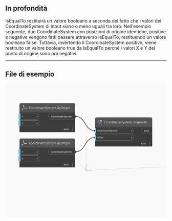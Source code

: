 ## In profondità
IsEqualTo restituirà un valore booleano a seconda del fatto che i valori dei CoordinateSystem di input siano o meno uguali tra loro. Nell'esempio seguente, due CoordinateSystem con posizioni di origine identiche, positive e negative vengono fatti passare attraverso IsEqualTo, restituendo un valore booleano false. Tuttavia, invertendo il CoordinateSystem positivo, viene restituito un valore booleano true da IsEqualTo perché i valori X e Y del punto di origine sono ora negativi.
___
## File di esempio

![IsEqualTo](./Autodesk.DesignScript.Geometry.CoordinateSystem.IsEqualTo_img.jpg)

